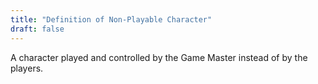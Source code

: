 ```yaml
---
title: "Definition of Non-Playable Character"
draft: false
---
```

A character played and controlled by the Game Master instead of by the players.
